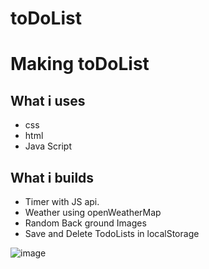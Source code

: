 # toDoList

# Making toDoList

## What i uses
- css
- html
- Java Script

## What i builds
- Timer with JS api.
- Weather using openWeatherMap
- Random Back ground Images 
- Save and Delete TodoLists in localStorage

![image](https://user-images.githubusercontent.com/63527605/128679520-53eedbc7-b8d4-40df-83f4-9a0cb03cf6f4.png)
